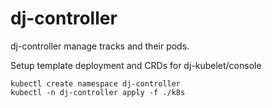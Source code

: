 # dj-controller

dj-controller manage tracks and their pods.

Setup template deployment and CRDs for dj-kubelet/console

```
kubectl create namespace dj-controller
kubectl -n dj-controller apply -f ./k8s
```
